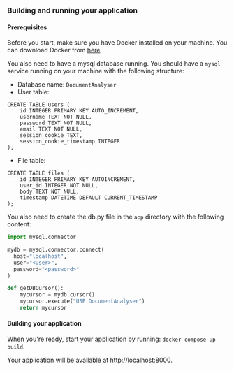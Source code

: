 ### Building and running your application

#### Prerequisites
Before you start, make sure you have Docker installed on your machine. You can download Docker from [here](https://www.docker.com/products/docker-desktop).

You also need to have a mysql database running. You should have a `mysql` service running on your machine with the following structure:
- Database name: `DocumentAnalyser`
- User table:
```
CREATE TABLE users (
    id INTEGER PRIMARY KEY AUTO_INCREMENT,
    username TEXT NOT NULL,
    password TEXT NOT NULL,
    email TEXT NOT NULL,
    session_cookie TEXT,
    session_cookie_timestamp INTEGER
);
```
- File table:
```
CREATE TABLE files (
    id INTEGER PRIMARY KEY AUTOINCREMENT,
    user_id INTEGER NOT NULL,
    body TEXT NOT NULL,
    timestamp DATETIME DEFAULT CURRENT_TIMESTAMP
);
```

You also need to create the db.py file in the `app` directory with the following content:
```python
import mysql.connector

mydb = mysql.connector.connect(
  host="localhost",
  user="<user>",
  password="<password>"
)

def getDBCursor():
    mycursor = mydb.cursor()
    mycursor.execute("USE DocumentAnalyser")
    return mycursor
```


#### Building your application
When you're ready, start your application by running:
`docker compose up --build`.

Your application will be available at http://localhost:8000.
